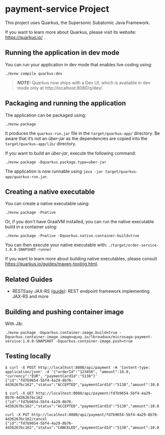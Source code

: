 # payment-service Project

This project uses Quarkus, the Supersonic Subatomic Java Framework.

If you want to learn more about Quarkus, please visit its website: https://quarkus.io/ .

## Running the application in dev mode

You can run your application in dev mode that enables live coding using:
```shell script
./mvnw compile quarkus:dev
```

> **_NOTE:_**  Quarkus now ships with a Dev UI, which is available in dev mode only at http://localhost:8080/q/dev/.

## Packaging and running the application

The application can be packaged using:
```shell script
./mvnw package
```
It produces the `quarkus-run.jar` file in the `target/quarkus-app/` directory.
Be aware that it’s not an _über-jar_ as the dependencies are copied into the `target/quarkus-app/lib/` directory.

If you want to build an _über-jar_, execute the following command:
```shell script
./mvnw package -Dquarkus.package.type=uber-jar
```

The application is now runnable using `java -jar target/quarkus-app/quarkus-run.jar`.

## Creating a native executable

You can create a native executable using: 
```shell script
./mvnw package -Pnative
```

Or, if you don't have GraalVM installed, you can run the native executable build in a container using: 
```shell script
./mvnw package -Pnative -Dquarkus.native.container-build=true
```

You can then execute your native executable with: `./target/order-service-1.0.0-SNAPSHOT-runner`

If you want to learn more about building native executables, please consult https://quarkus.io/guides/maven-tooling.html.

## Related Guides

- RESTEasy JAX-RS ([guide](https://quarkus.io/guides/rest-json)): REST endpoint framework implementing JAX-RS and more


## Building and pushing container image

With Jib:

```shell
./mvnw package -Dquarkus.container-image.build=true -Dquarkus.container-image.image=quay.io/lbroudoux/microsaga-payment-service:1.0.0-SNAPSHOT -Dquarkus.container-image.push=true
```

## Testing locally

```shell
$ curl -X POST http://localhost:8080/api/payment -H 'Content-type: application/json' -d '{"orderId":"123456", "amount":10.0, "currency":"EUR", "paymentCardId":"5138"}'
{"id":"fd7b9654-5bf4-4a29-8b76-4d36267bc162","status":"ACCEPTED","paymentCardId":"5138","amount":10.0,"currency":"EUR","orderId":"123456"}

$ curl -X GET http://localhost:8080/api/payment/fd7b9654-5bf4-4a29-8b76-4d36267bc162
{"id":"fd7b9654-5bf4-4a29-8b76-4d36267bc162","status":"ACCEPTED","paymentCardId":"5138","amount":10.0,"currency":"EUR","orderId":"123456"}

curl -X PUT http://localhost:8080/api/payment/fd7b9654-5bf4-4a29-8b76-4d36267bc162/cancel
{"id":"fd7b9654-5bf4-4a29-8b76-4d36267bc162","status":"CANCELED","paymentCardId":"5138","amount":10.0,"currency":"EUR","orderId":"123456"
```